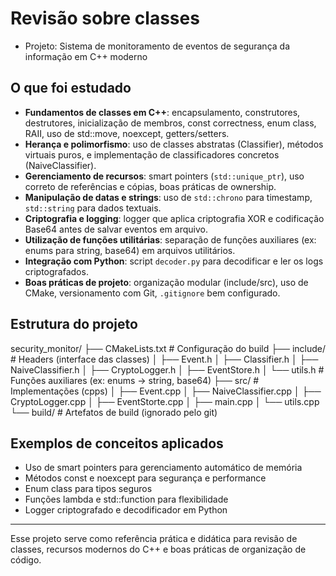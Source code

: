 # Revisão sobre classes

- Projeto: Sistema de monitoramento de eventos de segurança da informação em C++ moderno

## O que foi estudado

- **Fundamentos de classes em C++**: encapsulamento, construtores, destrutores, inicialização de membros, const correctness, enum class, RAII, uso de std::move, noexcept, getters/setters.
- **Herança e polimorfismo**: uso de classes abstratas (Classifier), métodos virtuais puros, e implementação de classificadores concretos (NaiveClassifier).
- **Gerenciamento de recursos**: smart pointers (`std::unique_ptr`), uso correto de referências e cópias, boas práticas de ownership.
- **Manipulação de datas e strings**: uso de `std::chrono` para timestamp, `std::string` para dados textuais.
- **Criptografia e logging**: logger que aplica criptografia XOR e codificação Base64 antes de salvar eventos em arquivo.
- **Utilização de funções utilitárias**: separação de funções auxiliares (ex: enums para string, base64) em arquivos utilitários.
- **Integração com Python**: script `decoder.py` para decodificar e ler os logs criptografados.
- **Boas práticas de projeto**: organização modular (include/src), uso de CMake, versionamento com Git, `.gitignore` bem configurado.

## Estrutura do projeto

security_monitor/
├── CMakeLists.txt                # Configuração do build
├── include/                      # Headers (interface das classes)
│   ├── Event.h
│   ├── Classifier.h
│   ├── NaiveClassifier.h
│   ├── CryptoLogger.h
│   ├── EventStore.h
│   └── utils.h                   # Funções auxiliares (ex: enums → string, base64)
├── src/                          # Implementações (cpps)
│   ├── Event.cpp
│   ├── NaiveClassifier.cpp
│   ├── CryptoLogger.cpp
│   ├── EventStorte.cpp
│   ├── main.cpp
│   └── utils.cpp
└── build/                        # Artefatos de build (ignorado pelo git)

## Exemplos de conceitos aplicados

- Uso de smart pointers para gerenciamento automático de memória
- Métodos const e noexcept para segurança e performance
- Enum class para tipos seguros
- Funções lambda e std::function para flexibilidade
- Logger criptografado e decodificador em Python

---

Esse projeto serve como referência prática e didática para revisão de classes, recursos modernos do C++ e boas práticas de organização de código.